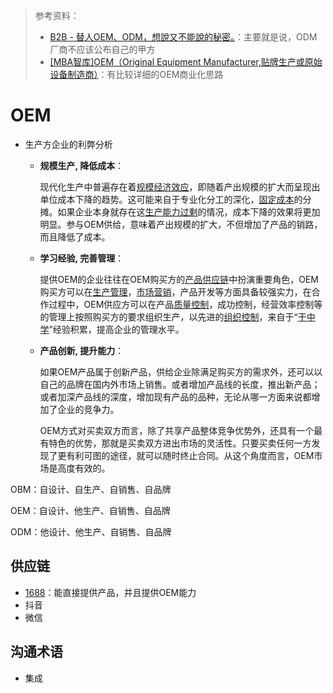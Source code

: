 > 参考资料：
>
> - [B2B - 替人OEM、ODM，想說又不能說的秘密。](https://vocus.cc/article/6316ae22fd89780001b30f07)：主要就是说，ODM厂商不应该公布自己的甲方
> - [[MBA智库]OEM（Original Equipment Manufacturer,贴牌生产或原始设备制造商）](https://wiki.mbalib.com/wiki/OEM)：有比较详细的OEM商业化思路

# OEM

- 生产方企业的利弊分析

  - **规模生产, 降低成本**：

    现代化生产中普遍存在着[规模经济效应](https://wiki.mbalib.com/wiki/规模经济效应)，即随着产出规模的扩大而呈现出单位成本下降的趋势。这可能来自于专业化分工的深化，[固定成本](https://wiki.mbalib.com/wiki/固定成本)的分摊。如果企业本身就存在这[生产能力过剩](https://wiki.mbalib.com/wiki/生产能力过剩)的情况，成本下降的效果将更加明显。参与OEM供给，意味着产出规模的扩大，不但增加了产品的销路，而且降低了成本。

  - **学习经验, 完善管理**：

    提供OEM的企业往往在OEM购买方的[产品供应链](https://wiki.mbalib.com/wiki/产品供应链)中扮演重要角色，OEM购买方可以在[生产管理](https://wiki.mbalib.com/wiki/生产管理)，[市场营销](https://wiki.mbalib.com/wiki/市场营销)，产品开发等方面具备较强实力，在合作过程中，OEM供应方可以在产品[质量控制](https://wiki.mbalib.com/wiki/质量控制)，成功控制，经营效率控制等的管理上按照购买方的要求组织生产，以先进的[组织控制](https://wiki.mbalib.com/wiki/组织控制)，来自于“[干中学](https://wiki.mbalib.com/wiki/干中学)”经验积累，提高企业的管理水平。

  - **产品创新, 提升能力**：

    如果OEM产品属于创新产品，供给企业除满足购买方的需求外，还可以以自己的品牌在国内外市场上销售。或者增加产品线的长度，推出新产品；或者加深产品线的深度，增加现有产品的品种，无论从哪一方面来说都增加了企业的竞争力。

    OEM方式对买卖双方而言，除了共享产品整体竞争优势外，还具有一个最有特色的优势，那就是买卖双方进出市场的灵活性。只要买卖任何一方发现了更有利可图的途径，就可以随时终止合同。从这个角度而言，OEM市场是高度有效的。



OBM：自设计、自生产、自销售、自品牌

OEM：自设计、他生产、自销售、自品牌

ODM：他设计、他生产、自销售、自品牌



## 供应链

- [1688](https://s.1688.com/selloffer/offer_search.htm?keywords=%CD%B6%D3%B0&spm=a26352.13672862.searchbox.input)：能直接提供产品，并且提供OEM能力
- 抖音
- 微信



## 沟通术语

- 集成